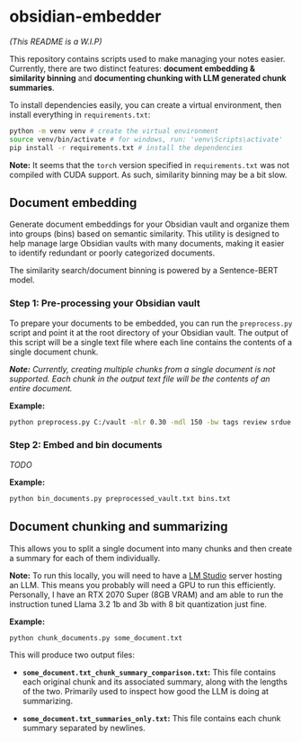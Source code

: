# obsidian-embedder

_(This README is a W.I.P)_

This repository contains scripts used to make managing your notes easier. Currently, there are two distinct features: **document embedding & similarity binning** and **documenting chunking with LLM generated chunk summaries**.

To install dependencies easily, you can create a virtual environment, then install everything in `requirements.txt`:

```sh
python -m venv venv # create the virtual environment
source venv/bin/activate # for windows, run: 'venv\Scripts\activate'
pip install -r requirements.txt # install the dependencies
```

**Note:** It seems that the `torch` version specified in `requirements.txt` was not compiled with CUDA support. As such, similarity binning may be a bit slow.

## Document embedding

Generate document embeddings for your Obsidian vault and organize them into groups (bins) based on semantic similarity. This utility is designed to help manage large Obsidian vaults with many documents, making it easier to identify redundant or poorly categorized documents.

The similarity search/document binning is powered by a Sentence-BERT model.

### Step 1: Pre-processing your Obsidian vault

To prepare your documents to be embedded, you can run the `preprocess.py` script and point it at the root directory of your Obsidian vault. The output of this script will be a single text file where each line contains the contents of a single document chunk.

_**Note:** Currently, creating multiple chunks from a single document is not supported. Each chunk in the output text file will be the contents of an entire document._

**Example:**

```sh
python preprocess.py C:/vault -mlr 0.30 -mdl 150 -bw tags review srdue srease excalidraw --include-document-title -o preprocessed_vault.txt
```

### Step 2: Embed and bin documents

_TODO_

**Example:**

```sh
python bin_documents.py preprocessed_vault.txt bins.txt
```

## Document chunking and summarizing

This allows you to split a single document into many chunks and then create a summary for each of them individually.

**Note:** To run this locally, you will need to have a [LM Studio](https://lmstudio.ai/) server hosting an LLM. This means you probably will need a GPU to run this efficiently. Personally, I have an RTX 2070 Super (8GB VRAM) and am able to run the instruction tuned Llama 3.2 1b and 3b with 8 bit quantization just fine.

**Example:**

```sh
python chunk_documents.py some_document.txt
```

This will produce two output files:

- **`some_document.txt_chunk_summary_comparison.txt`:** This file contains each original chunk and its associated summary, along with the lengths of the two. Primarily used to inspect how good the LLM is doing at summarizing.

- **`some_document.txt_summaries_only.txt`:** This file contains each chunk summary separated by newlines.
